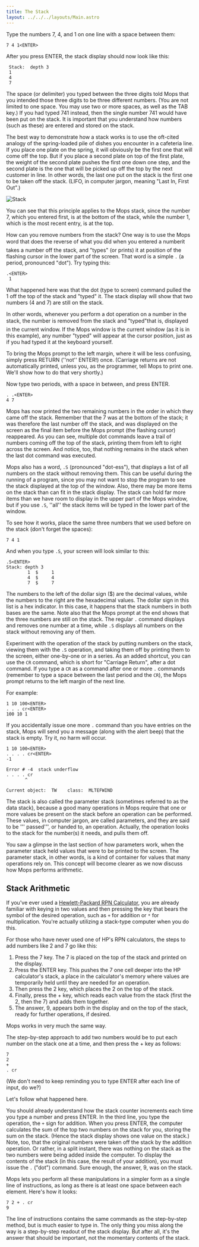 ```yaml
---
title: The Stack
layout: ../../../layouts/Main.astro
---
```


Type the numbers 7, 4, and 1 on one line with a space between them:

```mops
7 4 1<ENTER>
```

After you press ENTER, the stack display should now look like this:

```mops
 Stack:  depth 3
 1
 4
 7
```

The space (or delimiter) you typed between the three digits told Mops that you intended those three digits to be three different numbers. (You are not limited to one space. You may use two or more spaces, as well as the TAB key.) If you had typed 741 instead, then the single number 741 would have been put on the stack. It is important that you understand how numbers (such as these) are entered and stored on the stack.

The best way to demonstrate how a stack works is to use the oft-cited analogy of the spring-loaded pile of dishes you encounter in a cafeteria line. If you place one plate on the spring, it will obviously be the first one that will come off the top. But if you place a second plate on top of the first plate, the weight of the second plate pushes the first one down one step, and the second plate is the one that will be picked up off the top by the next customer in line. In other words, the last one put on the stack is the first one to be taken off the stack. (LIFO, in computer jargon, meaning "Last In, First Out".)

![Stack](/pmops/Stack.png)

You can see that this principle applies to the Mops stack, since the number 7, which you entered first, is at the bottom of the stack, while the number 1, which is the most recent entry, is at the top.

How can you remove numbers from the stack? One way is to use the Mops word that does the reverse of what you did when you entered a number&#148;it takes a number off the stack, and "types" (or prints) it at position of the flashing cursor in the lower part of the screen. That word is a simple `.` (a period, pronounced "dot"). Try typing this:

```mops
.<ENTER>
 1
```

What happened here was that the dot (type to screen) command pulled the 1 off the top of the stack and "typed" it. The stack display will show that two numbers (4 and 7) are still on the stack.

In other words, whenever you perform a dot operation on a number in the stack, the number is removed from the stack and "typed"&#148;that is, displayed in the current window. If the Mops window is the current window (as it is in this example), any number "typed" will appear at the cursor position, just as if you had typed it at the keyboard yourself.

To bring the Mops prompt to the left margin, where it will be less confusing, simply press RETURN (''not'' ENTER!) once. (Carriage returns are not automatically printed, unless you, as the programmer, tell Mops to print one. We'll show how to do that very shortly.)

Now type two periods, with a space in between, and press ENTER.

```mops
. .<ENTER>
4 7
```

Mops has now printed the two remaining numbers in the order in which they came off the stack. Remember that the 7 was at the bottom of the stack; it was therefore the last number off the stack, and was displayed on the screen as the final item before the Mops prompt (the flashing cursor) reappeared. As you can see, multiple dot commands leave a trail of numbers coming off the top of the stack, printing them from left to right across the screen. And notice, too, that nothing remains in the stack when the last dot command was executed.

Mops also has a word, `.S` (pronounced "dot-ess"), that displays a list of all numbers on the stack without removing them. This can be useful during the running of a program, since you may not want to stop the program to see the stack displayed at the top of the window. Also, there may be more items on the stack than can fit in the stack display. The stack can hold far more items than we have room to display in the upper part of the Mops window, but if you use `.S`, ''all'' the stack items will be typed in the lower part of the window.

To see how it works, place the same three numbers that we used before on the stack (don't forget the spaces):

```mops
7 4 1
```

And when you type `.S`, your screen will look similar to this:

```mops
.S<ENTER>
Stack: depth 3 
        1  $     1
        4  $     4
        7  $     7
```

The numbers to the left of the dollar sign ($) are the decimal values, while the numbers to the right are the hexadecimal values. The dollar sign in this list is a hex indicator. In this case, it happens that the stack numbers in both bases are the same. Note also that the Mops prompt at the end shows that the three numbers are still on the stack. The regular `.` command displays and removes one number at a time, while `.S` displays all numbers on the stack without removing any of them.

Experiment with the operation of the stack by putting numbers on the stack, viewing them with the `.S` operation, and taking them off by printing them to the screen, either one-by-one or in a series. As an added shortcut, you can use the `CR` command, which is short for "Carriage Return", after a dot command. If you type a `CR` as a command after one or more `.` commands (remember to type a space between the last period and the `CR`), the Mops prompt returns to the left margin of the next line.

For example:

```mops
1 10 100<ENTER>
. . . cr<ENTER>
100 10 1 
```

If you accidentally issue one more `.` command than you have entries on the stack, Mops will send you a message (along with the alert beep) that the stack is empty. Try it, no harm will occur.

```mops
1 10 100<ENTER>
. . . . cr<ENTER>
-1 

Error # -4  stack underflow
. . . . cr
       ^

Current object:  TW    class:  MLTEFWIND
```

The stack is also called the parameter stack (sometimes referred to as the data stack), because a good many operations in Mops require that one or more values be present on the stack before an operation can be performed. These values, in computer jargon, are called parameters, and they are said to be ''' passed''', or handed to, an operation. Actually, the operation looks to the stack for the number(s) it needs, and pulls them off.

You saw a glimpse in the last section of how parameters work, when the parameter stack held values that were to be printed to the screen. The parameter stack, in other words, is a kind of container for values that many operations rely on. This concept will become clearer as we now discuss how Mops performs arithmetic.

## Stack Arithmetic

If you've ever used a [Hewlett-Packard RPN Calculator](http://hpmuseum.org/), you are already familiar with keying in two values and then pressing the key that bears the symbol of the desired operation, such as `+` for addition or `*` for multiplication. You're actually utilizing a stack-type computer when you do this.

For those who have never used one of HP's RPN calculators, the steps to add numbers like 2 and 7 go like this:

1. Press the 7 key. The 7 is placed on the top of the stack and printed on the display.
2. Press the ENTER key. This pushes the 7 one cell deeper into the HP calculator's stack, a place in the calculator's memory where values are temporarily held until they are needed for an operation.
3. Then press the 2 key, which places the 2 on the top of the stack.
4. Finally, press the + key, which reads each value from the stack (first the 2, then the 7) and adds them together.
5. The answer, 9, appears both in the display and on the top of the stack, ready for further operations, if desired.

Mops works in very much the same way.

The step-by-step approach to add two numbers would be to put each number on the stack one at a time, and then press the + key as follows:

```mops
7
2
+
. cr
```

(We don't need to keep reminding you to type ENTER after each line of input, do we?)

Let's follow what happened here.

You should already understand how the stack counter increments each time you type a number and press ENTER. In the third line, you type the operation, the `+` sign for addition. When you press ENTER, the computer calculates the sum of the top two numbers on the stack for you, storing the sum on the stack. (Hence the stack display shows one value on the stack.) Note, too, that the original numbers were taken off the stack by the addition operation. Or rather, in a split instant, there was nothing on the stack as the two numbers were being added inside the computer. To display the contents of the stack (in this case, the result of your addition), you must issue the `.` ("dot") command. Sure enough, the answer, 9, was on the stack.

Mops lets you perform all these manipulations in a simpler form as a single line of instructions, as long as there is at least one space between each element. Here's how it looks:

```mops
7 2 + . cr
9
```

The line of instructions contains the same commands as the step-by-step method, but is much easier to type in. The only thing you miss along the way is a step-by-step readout of the stack display. But after all, it's the answer that should be important, not the momentary contents of the stack.
